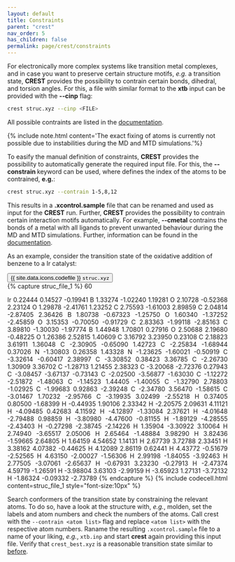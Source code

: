```yaml
---
layout: default
title: Constraints
parent: "crest"
nav_order: 5
has_children: false
permalink: page/crest/constraints
---
```


For electronically more complex systems like transition metal complexes, and in case you want to preserve certain structure motifs, *e.g.* a transition state, **CREST** provides the possibility to contrain certain bonds, dihedral, and torsion angles.
For this, a file with similar format to the **xtb** input can be provided with the **--cinp** flag:

```bash
crest struc.xyz --cinp <FILE>
```

All possible contraints are listed in the [documentation](https://xtb-docs.readthedocs.io/en/latest/xcontrol.html#fixing-constraining-and-confining).

{% include note.html content='The exact fixing of atoms is currently not possible due to instabilities during the MD and MTD simulations.'%}

To easify the manual definition of constraints, **CREST** provides the possibility to automatically generate the required input file. For this, the **--constrain <atomlist>** keyword can be used, where **<atomlist>** defines the index of the atoms to be contrained, **e.g.**:

```bash
crest struc.xyz --contrain 1-5,8,12
```

This results in a **.xcontrol.sample** file that can be renamed and used as input for the **CREST** run.
Further, **CREST** provides the possibility to contrain certain interaction motifs automatically. For example, **--cmetal** contrains the bonds of a metal with all ligands to prevent unwanted behaviour during the MD and MTD simulations. Further, information can be found in the [documentation](https://crest-lab.github.io/crest-docs/page/examples/example_4.html).

As an example, consider the transition state of the oxidative addition of benzene to a Ir catalyst:

<!-- Tab links -->
<div class="tab card">
  <button
    class="tablinks tab-id-1"
    onclick="openTabId(event, 'struc-1', 'tab-id-1')"
    id="open-1">
    {{ site.data.icons.codefile }} <code>struc.xyz</code>
  </button>
</div>
<!-- Tab content -->
<div id="struc-1" class="tabcontent tab-id-1" style="text-align:justify">
{% capture struc_file_1 %}
60

Ir 0.22444 0.14527 -0.19941
B 1.33274 -1.02240 1.19281
O 2.10728 -0.52368 2.23124
O 1.29878 -2.41761 1.23252
C 2.75593 -1.61003 2.89859
C 2.04814 -2.87405 2.36426
B 1.80738 -0.67323 -1.25750
O 1.60340 -1.37252 -2.45859
O 3.15353 -0.70050 -0.91729
C 2.83363 -1.99118 -2.85163
C 3.89810 -1.30030 -1.97774
B 1.44948 1.70801 0.27916
O 2.50688 2.19680 -0.48225
O 1.26386 2.52815 1.40609
C 3.16792 3.23950 0.23108
C 2.18823 3.61911 1.36048
C -2.30905 -0.65090 1.42723
C -2.25834 -1.68944 0.37026
N -1.30803 0.26358 1.43328
N -1.23625 -1.60021 -0.50919
C -3.32614 -0.60417 2.38997
C -3.30852 0.38423 3.36785
C -2.26730 1.30909 3.36702
C -1.28713 1.21455 2.38323
C -3.20068 -2.72376 0.27943
C -3.08457 -3.67137 -0.73143
C -2.02500 -3.56877 -1.63030
C -1.12272 -2.51872 -1.48063
C -1.14523 1.44405 -1.40055
C -1.32790 2.78803 -1.02925
C -1.99683 0.92863 -2.39248
C -2.34780 3.56470 -1.58615
C -3.01467 1.70232 -2.95766
C -3.19935 3.02499 -2.55218
H 0.37405 0.80500 -1.68399
H -0.44935 1.90106 2.33342
H -2.20575 2.09631 4.11121
H -4.09485 0.42683 4.11592
H -4.12897 -1.33084 2.37621
H -4.01648 -2.79488 0.98859
H -3.80980 -4.47600 -0.81155
H -1.89129 -4.28555 -2.43403
H -0.27298 -2.38745 -2.14226
H 1.35904 -3.30922 3.10064
H 2.74940 -3.65517 2.05006
H 2.65464 -1.48884 3.98290
H 3.82436 -1.59665 2.64805
H 1.64159 4.54652 1.14131
H 2.67739 3.72788 2.33451
H 3.38162 4.07382 -0.44625
H 4.12089 2.86119 0.62441
H 4.43772 -0.51679 -2.52565
H 4.63150 -2.00027 -1.56306
H 2.99198 -1.84055 -3.92463
H 2.77505 -3.07061 -2.65637
H -0.67931 3.23230 -0.27913
H -2.47374 4.59719 -1.26591
H -3.98804 3.63103 -2.99159
H -3.65923 1.27131 -3.72132
H -1.86324 -0.09332 -2.73789
{% endcapture %}
{% include codecell.html content=struc_file_1 style="font-size:10px" %}
</div>

Search conformers of the transition state by constraining the relevant atoms.
To do so, have a look at the structure with, *e.g.*, molden, set the labels and atom numbers and check the numbers of the atoms.
Call crest with the `--contrain <atom list>` flag and replace `<atom list>` with the respective atom numbers.
Raname the resulting `.xcontrol.sample` file to a name of your liking, *e.g.*, `xtb.inp` and start **crest** again providing this input file.
Verify that `crest_best.xyz` is a reasonable transition state similar to [before](page/xtb/Frequencies).
